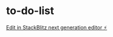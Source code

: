 # to-do-list

[Edit in StackBlitz next generation editor ⚡️](https://stackblitz.com/~/github.com/Bluentray/to-do-list)